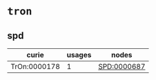 # `tron`

## spd

| curie        |   usages | nodes                                                     |
|--------------|----------|-----------------------------------------------------------|
| TrOn:0000178 |        1 | [SPD:0000687](http://purl.obolibrary.org/obo/SPD_0000687) |


